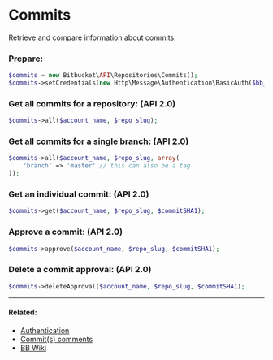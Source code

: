 # Commits

Retrieve and compare information about commits.

### Prepare:
```php
$commits = new Bitbucket\API\Repositories\Commits();
$commits->setCredentials(new Http\Message\Authentication\BasicAuth($bb_user, $bb_pass));
```

### Get all commits for a repository: (API 2.0)

```php
$commits->all($account_name, $repo_slug);
```

### Get all commits for a single branch: (API 2.0)

```php
$commits->all($account_name, $repo_slug, array(
    'branch' => 'master' // this can also be a tag
));
```

### Get an individual commit: (API 2.0)

```php
$commits->get($account_name, $repo_slug, $commitSHA1);
```

### Approve a commit: (API 2.0)

```php
$commits->approve($account_name, $repo_slug, $commitSHA1);
```

### Delete a commit approval: (API 2.0)

```php
$commits->deleteApproval($account_name, $repo_slug, $commitSHA1);
```

----

#### Related:
  * [Authentication](../../examples/authentication.md)
  * [Commit(s) comments](./commits/comments.md)
  * [BB Wiki](https://developer.atlassian.com/cloud/bitbucket/rest/api-group-commits/#api-repositories-workspace-repo-slug-commits-get)
